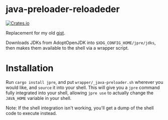java-preloader-reloadeder
=========================
[![Crates.io](https://img.shields.io/crates/v/jpre?style=flat-square)](https://crates.io/crates/jpre)

Replacement for my old [gist](https://gist.github.com/octylFractal/d85e0b160d8be75dbca29910a2b34f34).

Downloads JDKs from AdoptOpenJDK into `$XDG_CONFIG_HOME/jpre/jdks`, then
makes them available to the shell via a wrapper script.

# Installation
Run `cargo install jpre`, and put `wrapper/_java-preloader.sh` wherever you would like, and `source` it
into your shell. This will give you a `jpre` command fully integrated into your shell, allowing
`jpre use` to actually change the `JAVA_HOME` variable in your shell.
 
Note: If the shell integration isn't working, you'll get a dump of the shell code to execute instead.
